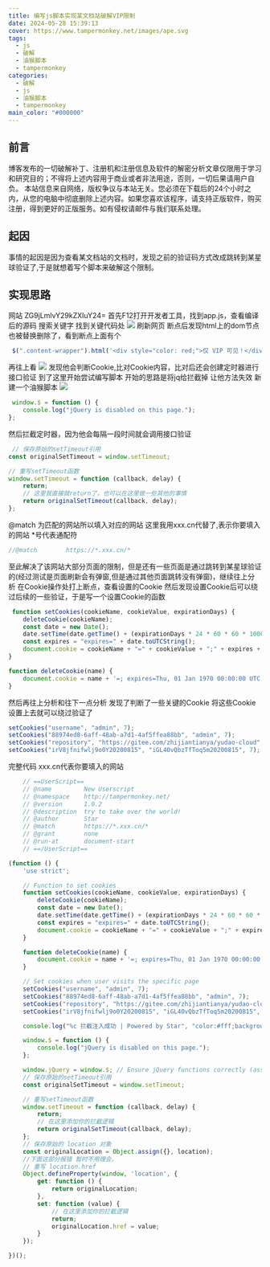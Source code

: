 ```yaml
---
title: 编写js脚本实现某文档站破解VIP限制
date: 2024-05-28 15:39:13
cover: https://www.tampermonkey.net/images/ape.svg
tags:
  - js
  - 破解
  - 油猴脚本
  - tampermonkey
categories:
  - 破解
  - js
  - 油猴脚本
  - tampermonkey
main_color: "#000000"
---
```


## 前言

博客发布的一切破解补丁、注册机和注册信息及软件的解密分析文章仅限用于学习和研究目的；不得将上述内容用于商业或者非法用途，否则，一切后果请用户自负。
本站信息来自网络，版权争议与本站无关。您必须在下载后的24个小时之内，从您的电脑中彻底删除上述内容。如果您喜欢该程序，请支持正版软件，购买注册，得到更好的正版服务。如有侵权请邮件与我们联系处理。

## 起因

事情的起因是因为查看某文档站的文档时，发现之前的验证码方式改成跳转到某星球验证了,于是就想着写个脚本来破解这个限制。

## 实现思路

网站 ZG9jLmlvY29kZXIuY24=
首先F12打开开发者工具，找到app.js，查看编译后的源码
搜索关键字 找到关键代码处
![](https://cdn.cbd.int/ahua666-panimg@1.0.62/img/20240618102936.png)
刷新网页 断点后发现html上的dom节点也被替换删除了，看到断点上面有个

```javascript
 $(".content-wrapper").html('<div style="color: red;">仅 VIP 可见！</div>')
```

再往上看
![](https://cdn.cbd.int/ahua666-panimg@1.0.62/img/20240618102629.png)
发现他会判断Cookie,比对Cookie内容，比对后还会创建定时器进行接口验证
到了这里开始尝试编写脚本
开始的思路是将jq给拦截掉 让他方法失效
新建一个油猴脚本
![](https://cdn.cbd.int/ahua666-panimg@1.0.62/img/20240617165122.png)

```javascript
 window.$ = function () {
    console.log("jQuery is disabled on this page.");
};
```

然后拦截定时器，因为他会每隔一段时间就会调用接口验证

```javascript
 // 保存原始的setTimeout引用
const originalSetTimeout = window.setTimeout;

// 重写setTimeout函数
window.setTimeout = function (callback, delay) {
    return;
    // 这里我直接就return了，也可以在这里做一些其他的事情
    return originalSetTimeout(callback, delay);
};
```

@match 为匹配的网站所以填入对应的网站
这里我用xxx.cn代替了,表示你要填入的网站 *号代表通配符

```javascript
//@match        https://*.xxx.cn/*
```

至此解决了该网站大部分页面的限制，但是还有一些页面是通过跳转到某星球验证的(经过测试是页面刷新会有弹窗,但是通过其他页面跳转没有弹窗)，继续往上分析
在Cookie操作处打上断点，查看设置的Cookie
然后发现设置Cookie后可以绕过后续的一些验证，于是写一个设置Cookie的函数

```javascript
 function setCookies(cookieName, cookieValue, expirationDays) {
    deleteCookie(cookieName);
    const date = new Date();
    date.setTime(date.getTime() + (expirationDays * 24 * 60 * 60 * 1000));
    const expires = "expires=" + date.toUTCString();
    document.cookie = cookieName + "=" + cookieValue + ";" + expires + ";path=/";
}

function deleteCookie(name) {
    document.cookie = name + '=; expires=Thu, 01 Jan 1970 00:00:00 UTC; path=/;';
}
```
然后再往上分析和往下一点分析 发现了判断了一些关键的Cookie
将这些Cookie设置上去就可以绕过验证了

```javascript
setCookies("username", "admin", 7);
setCookies("88974ed8-6aff-48ab-a7d1-4af5ffea88bb", "admin", 7);
setCookies("repository", "https://gitee.com/zhijiantianya/yudao-cloud", 7);
setCookies("irV8jfnifwlj9o0Y20200815", "iGL4OvQbzTfToq5m20200815", 7);
```
完整代码
xxx.cn代表你要填入的网站
```javascript
    // ==UserScript==
    // @name         New Userscript
    // @namespace    http://tampermonkey.net/
    // @version      1.0.2
    // @description  try to take over the world!
    // @author       Star
    // @match        https://*.xxx.cn/*
    // @grant        none
    // @run-at       document-start
    // ==/UserScript==

(function () {
    'use strict';

    // Function to set cookies
    function setCookies(cookieName, cookieValue, expirationDays) {
        deleteCookie(cookieName);
        const date = new Date();
        date.setTime(date.getTime() + (expirationDays * 24 * 60 * 60 * 1000));
        const expires = "expires=" + date.toUTCString();
        document.cookie = cookieName + "=" + cookieValue + ";" + expires + ";path=/";
    }

    function deleteCookie(name) {
        document.cookie = name + '=; expires=Thu, 01 Jan 1970 00:00:00 UTC; path=/;';
    }

    // Set cookies when user visits the specific page
    setCookies("username", "admin", 7);
    setCookies("88974ed8-6aff-48ab-a7d1-4af5ffea88bb", "admin", 7);
    setCookies("repository", "https://gitee.com/zhijiantianya/yudao-cloud", 7);
    setCookies("irV8jfnifwlj9o0Y20200815", "iGL4OvQbzTfToq5m20200815", 7);

    console.log("%c 拦截注入成功 | Powered by Star", "color:#fff;background:linear-gradient(270deg,#986fee,#8695e6,#68b7dd,#18d7d3);padding:8px 15px;border-radius:15px");

    window.$ = function () {
        console.log("jQuery is disabled on this page.");
    };

    window.jQuery = window.$; // Ensure jQuery functions correctly (assuming they don't rely on $)
    // 保存原始的setTimeout引用
    const originalSetTimeout = window.setTimeout;

    // 重写setTimeout函数
    window.setTimeout = function (callback, delay) {
        return;
        // 在这里添加你的拦截逻辑
        return originalSetTimeout(callback, delay);
    };
    // 保存原始的 location 对象
    const originalLocation = Object.assign({}, location);
    //下面这部分报错 暂时不用理会。
    // 重写 location.href
    Object.defineProperty(window, 'location', {
        get: function () {
            return originalLocation;
        },
        set: function (value) {
            // 在这里添加你的拦截逻辑
            return;
            originalLocation.href = value;
        }
    });

})();

```

